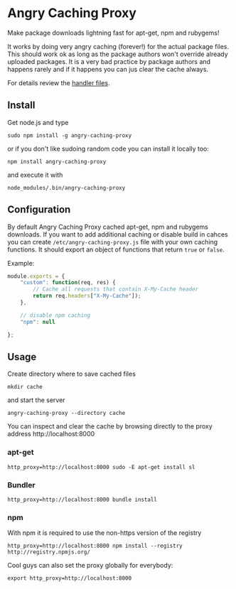 # Angry Caching Proxy

Make package downloads lightning fast for apt-get, npm and rubygems!

It works by doing very angry caching (forever!) for the actual package files.
This should work ok as long as the package authors won't override already
uploaded packages. It is a very bad practice by package authors and happens
rarely and if it happens you can jus clear the cache always.


For details review the [handler
files](https://github.com/epeli/angry-caching-proxy/tree/master/handlers).


## Install

Get node.js and type

    sudo npm install -g angry-caching-proxy

or if you don't like sudoing random code you can install it locally too:

    npm install angry-caching-proxy

and execute it with

    node_modules/.bin/angry-caching-proxy

## Configuration

By default Angry Caching Proxy cached apt-get, npm and rubygems downloads.  If
you want to add additional caching or disable build in cahces you can create
`/etc/angry-caching-proxy.js` file with your own caching functions.  It should
export an object of functions that return `true` or `false`.

Example:

```javascript
module.exports = {
    "custom": function(req, res) {
        // Cache all requests that contain X-My-Cache header
        return req.headers["X-My-Cache"]);
    },

    // disable npm caching
    "npm": null

};

```


## Usage

Create directory where to save cached files

    mkdir cache

and start the server

    angry-caching-proxy --directory cache

You can inspect and clear the cache by browsing directly to the proxy address
http://localhost:8000

### apt-get

    http_proxy=http://localhost:8000 sudo -E apt-get install sl

### Bundler

    http_proxy=http://localhost:8000 bundle install

### npm

With npm it is required to use the non-https version of the registry

    http_proxy=http://localhost:8000 npm install --registry http://registry.npmjs.org/


Cool guys can also set the proxy globally for everybody:

    export http_proxy=http://localhost:8000

